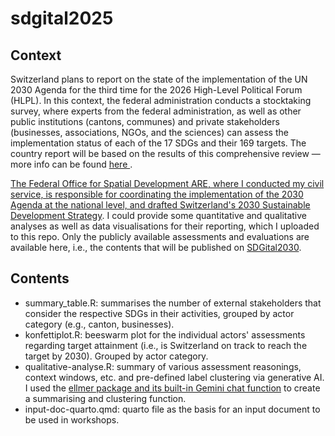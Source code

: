 # sdgital2025

## Context
Switzerland plans to report on the state of the implementation of the UN 2030 Agenda for the third time for the 2026 High-Level Political Forum (HLPL). In this context, the federal administration conducts a stocktaking survey, where experts from the federal administration, as well as other public institutions (cantons, communes) and private stakeholders (businesses, associations, NGOs, and the sciences) can assess the implementation status of each of the 17 SDGs and their 169 targets. The country report will be based on the results of this comprehensive review — more info can be found [here ](https://www.agenda-2030.eda.admin.ch/en/country-report-and-stocktaking-survey).

[The Federal Office for Spatial Development ARE, where I conducted my civil service, is responsible for coordinating the implementation of the 2030 Agenda at the national level, and drafted Switzerland's 2030 Sustainable Development Strategy](https://www.are.admin.ch/are/en/home/sustainable-development/strategy/sds.html). I could provide some quantitative and qualitative analyses as well as data visualisations for their reporting, which I uploaded to this repo. Only the publicly available assessments and evaluations are available here, i.e., the contents that will be published on [SDGital2030](https://www.sdgital2030.ch/).

## Contents
- summary_table.R: summarises the number of external stakeholders that consider the respective SDGs in their activities, grouped by actor category (e.g., canton, businesses).
- konfettiplot.R: beeswarm plot for the individual actors' assessments regarding target attainment (i.e., is Switzerland on track to reach the target by 2030). Grouped by actor category.
- qualitative-analyse.R: summary of various assessment reasonings, context windows, etc. and pre-defined label clustering via generative AI. I used the [ellmer package and its built-in Gemini chat function](https://ellmer.tidyverse.org/reference/chat_google_gemini.html) to create a summarising and clustering function.
- input-doc-quarto.qmd: quarto file as the basis for an input document to be used in workshops.
